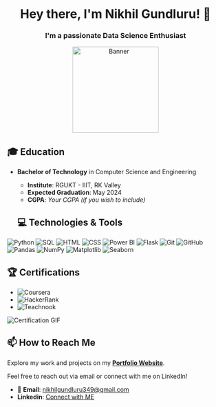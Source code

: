 <div align="center">

  # Hey there, I'm Nikhil Gundluru! 👋

### I'm a passionate **Data Science Enthusiast**

<img src="https://img.freepik.com/premium-vector/cute-little-boy-using-laptop-computer-vector-cartoon-illustration_1142-73869.jpg?w=740" alt="Banner"  height="200">
</div>

## 🎓 Education

- **Bachelor of Technology** in Computer Science and Engineering
  - **Institute**: RGUKT - IIIT, RK Valley
  - **Expected Graduation**: May 2024
  - **CGPA**: *Your CGPA (if you wish to include)*
 
  ## 💻 Technologies & Tools

![Python](https://img.shields.io/badge/-Python-000?&logo=Python) ![SQL](https://img.shields.io/badge/-SQL-000?&logo=MySQL) ![HTML](https://img.shields.io/badge/-HTML-000?&logo=HTML5)
![CSS](https://img.shields.io/badge/-CSS-000?&logo=CSS3) ![Power BI](https://img.shields.io/badge/-PowerBI-000?&logo=PowerBI) ![Flask](https://img.shields.io/badge/-Flask-000?&logo=Flask)
![Git](https://img.shields.io/badge/-Git-000?&logo=Git) ![GitHub](https://img.shields.io/badge/-GitHub-000?&logo=GitHub) ![Pandas](https://img.shields.io/badge/-Pandas-000?&logo=Pandas)
![NumPy](https://img.shields.io/badge/-NumPy-000?&logo=NumPy) ![Matplotlib](https://img.shields.io/badge/-Matplotlib-000?&logo=Matplotlib) ![Seaborn](https://img.shields.io/badge/-Seaborn-000?&logo=Seaborn)

## 🏆 Certifications

- ![Coursera](https://img.shields.io/badge/Coursera-Data%20Analysis%20with%20Python-00A300)
- ![HackerRank](https://img.shields.io/badge/HackerRank-Python%20Programming-00A300)
- ![Teachnook](https://img.shields.io/badge/Teachnook-Introduction%20to%20Data%20Science-00A300)

![Certification GIF](https://yourgifurl.com/certifications.gif) 


## 📫 How to Reach Me

Explore my work and projects on my [**Portfolio Website**](https://yourportfolio.com).

Feel free to reach out via email or connect with me on LinkedIn!

- 📧 **Email**: [nikhilgundluru349@gmail.com](mailto:nikhilgundluru349@gmail.com)
-  **Linkedin**: [Connect with ME](https://www.linkedin.com/in/nikhil-gundluru-0b2554206/)
